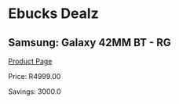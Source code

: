 
# Ebucks Dealz
## Samsung: Galaxy 42MM BT - RG
[Product Page](https://www.ebucks.com/web/shop/productSelected.do?prodId=1066608108&catId=842825135)

Price: R4999.00

Savings: 3000.0


	